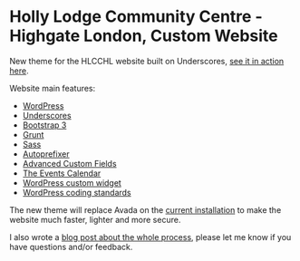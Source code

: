 # Holly Lodge Community Centre - Highgate London, Custom Website

New theme for the HLCCHL website built on Underscores, <a href="http://wpcolours.com/" target="_blank">see it in action here</a>.

Website main features:
- <a href="https://wordpress.org/" target="_blank">WordPress</a>
- <a href="http://underscores.me/" target="_blank">Underscores</a>
- <a href="http://getbootstrap.com/" target="_blank">Bootstrap 3</a>
- <a href="https://gruntjs.com/" target="_blank">Grunt</a>
- <a href="http://sass-lang.com/" target="_blank">Sass</a>
- <a href="https://github.com/nDmitry/grunt-autoprefixer" target="_blank">Autoprefixer</a>
- <a href="https://www.advancedcustomfields.com/" target="_blank">Advanced Custom Fields</a>
- <a href="https://theeventscalendar.com/product/wordpress-events-calendar/" target="_blank">The Events Calendar</a>
- <a href="https://github.com/wpmark/flexible-featured-post-widget" target="_blank">WordPress custom widget</a>
- <a href="https://github.com/WordPress-Coding-Standards/WordPress-Coding-Standards" target="_blank">WordPress coding standards</a>

The new theme will replace Avada on the <a href="https://www.hlcchl.org/" target="_blank">current installation</a> to make the website much faster, lighter and more secure.

I also wrote a <a href="http://webjigsaw.com/from-avada-to-underscores-theme/" target="_blank">blog post about the whole process</a>, please let me know if you have questions and/or feedback.
